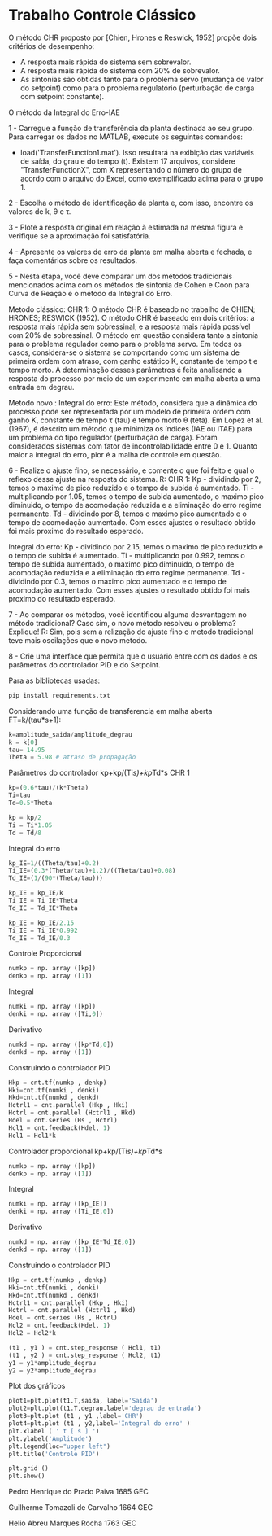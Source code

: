 # Trabalho Controle Clássico

O método CHR proposto por [Chien, Hrones e Reswick, 1952] propõe dois critérios de desempenho:

- A resposta mais rápida do sistema sem sobrevalor.
- A resposta mais rápida do sistema com 20% de sobrevalor.
- As sintonias são obtidas tanto para o problema servo (mudança de valor do setpoint) como para o problema regulatório (perturbação de carga com setpoint constante).

O método da Integral do Erro-IAE 

1 - Carregue a função de transferência da planta destinada ao seu grupo. Para carregar os dados no MATLAB, execute os seguintes comandos:

- load('TransferFunction1.mat'). Isso resultará na exibição das variáveis de saída, do grau e do tempo (t). Existem 17 arquivos, considere "TransferFunctionX", com X representando o número do grupo de acordo com o arquivo do Excel, como exemplificado acima para o grupo 1.

2 - Escolha o método de identificação da planta e, com isso, encontre os valores de k, θ e τ.

3 - Plote a resposta original em relação à estimada na mesma figura e verifique se a aproximação foi satisfatória.

4 - Apresente os valores de erro da planta em malha aberta e fechada, e faça comentários sobre os resultados.

5 - Nesta etapa, você deve comparar um dos métodos tradicionais mencionados acima com os métodos de sintonia de Cohen e Coon para Curva de Reação e o método da Integral do Erro.

Metodo clássico: CHR 1: O método CHR é baseado no trabalho de CHIEN; HRONES; RESWICK (1952). O método CHR é baseado em dois critérios: a resposta mais rápida sem sobressinal; e a resposta mais rápida possível com 20% de sobressinal. O método em questão considera tanto a sintonia para o problema regulador como para o problema servo. Em todos os casos, considera-se o sistema se comportando como um sistema de primeira ordem com atraso, com ganho estático K, constante de tempo t e tempo morto. A determinação desses parâmetros é feita analisando a resposta do processo por meio de um experimento em malha aberta a uma entrada em degrau.

Metodo novo : Integral do erro: Este método, considera que a dinâmica do processo pode ser representada por um modelo de primeira ordem com ganho K, constante de tempo τ (tau) e tempo morto θ (teta). Em Lopez et al. (1967), é descrito um método que minimiza os índices (IAE ou ITAE) para um problema do tipo regulador (perturbação de carga). Foram considerados sistemas com fator de incontrolabilidade entre 0 e 1. Quanto maior a integral do erro, pior é a malha de controle em questão. 

6 - Realize o ajuste fino, se necessário, e comente o que foi feito e qual o reflexo desse ajuste na resposta do sistema.
R: CHR 1:
Kp - dividindo por 2, temos o maximo de pico reduzido e o tempo de subida é aumentado.
Ti - multiplicando por 1.05, temos o tempo de subida aumentado, o maximo pico diminuido, o tempo de acomodação reduzida e a eliminação do erro regime permanente.
Td - dividindo por 8, temos o maximo pico aumentado e o tempo de acomodação aumentado.
Com esses ajustes o resultado obtido foi mais proximo do resultado esperado.

Integral do erro:
Kp - dividindo por 2.15, temos o maximo de pico reduzido e o tempo de subida é aumentado.
Ti - multiplicando por 0.992, temos o tempo de subida aumentado, o maximo pico diminuido, o tempo de acomodação reduzida e a eliminação do erro regime permanente.
Td - dividindo por 0.3, temos o maximo pico aumentado e o tempo de acomodação aumentado.
Com esses ajustes o resultado obtido foi mais proximo do resultado esperado.

7 - Ao comparar os métodos, você identificou alguma desvantagem no método tradicional? Caso sim, o novo método resolveu o problema? Explique!
R: Sim, pois sem a relização do ajuste fino o metodo tradicional teve mais oscilações que o novo metodo.

8 - Crie uma interface que permita que o usuário entre com os dados e os parâmetros do controlador PID e do Setpoint.

Para as bibliotecas usadas:

```python
pip install requirements.txt
```

Considerando uma função de transferencia em malha aberta FT=k/(tau*s+1):
```python
k=amplitude_saida/amplitude_degrau
k = k[0]
tau= 14.95
Theta = 5.98 # atraso de propagação
```

Parâmetros do controlador kp+kp/(Ti*s)+kp*Td*s
CHR 1
```python
kp=(0.6*tau)/(k*Theta)
Ti=tau
Td=0.5*Theta

kp = kp/2
Ti = Ti*1.05
Td = Td/8
```

Integral do erro
```python
kp_IE=1/((Theta/tau)+0.2)
Ti_IE=(0.3*(Theta/tau)+1.2)/((Theta/tau)+0.08)
Td_IE=(1/(90*(Theta/tau)))

kp_IE = kp_IE/k
Ti_IE = Ti_IE*Theta
Td_IE = Td_IE*Theta

kp_IE = kp_IE/2.15
Ti_IE = Ti_IE*0.992
Td_IE = Td_IE/0.3
```

Controle Proporcional
```python
numkp = np. array ([kp])
denkp = np. array ([1])
```
Integral
```python
numki = np. array ([kp])
denki = np. array ([Ti,0])
```
Derivativo
```python
numkd = np. array ([kp*Td,0])
denkd = np. array ([1])
```
Construindo o controlador PID
```python
Hkp = cnt.tf(numkp , denkp)
Hki=cnt.tf(numki , denki)
Hkd=cnt.tf(numkd , denkd)
Hctrl1 = cnt.parallel (Hkp , Hki)
Hctrl = cnt.parallel (Hctrl1 , Hkd)
Hdel = cnt.series (Hs , Hctrl)
Hcl1 = cnt.feedback(Hdel, 1)
Hcl1 = Hcl1*k
```

Controlador proporcional kp+kp/(Ti*s)+kp*Td*s
```python
numkp = np. array ([kp])
denkp = np. array ([1])
```
Integral
```python
numki = np. array ([kp_IE])
denki = np. array ([Ti_IE,0])
```
Derivativo
```python
numkd = np. array ([kp_IE*Td_IE,0])
denkd = np. array ([1])
```
Construindo o controlador PID
```python
Hkp = cnt.tf(numkp , denkp)
Hki=cnt.tf(numki , denki)
Hkd=cnt.tf(numkd , denkd)
Hctrl1 = cnt.parallel (Hkp , Hki)
Hctrl = cnt.parallel (Hctrl1 , Hkd)
Hdel = cnt.series (Hs , Hctrl)
Hcl2 = cnt.feedback(Hdel, 1)
Hcl2 = Hcl2*k

(t1 , y1 ) = cnt.step_response ( Hcl1, t1)
(t1 , y2 ) = cnt.step_response ( Hcl2, t1)
y1 = y1*amplitude_degrau
y2 = y2*amplitude_degrau
```

Plot dos gráficos
```python
plot1=plt.plot(t1.T,saida, label='Saída')
plot2=plt.plot(t1.T,degrau,label='degrau de entrada')
plot3=plt.plot (t1 , y1 ,label='CHR')
plot4=plt.plot (t1 , y2,label='Integral do erro' )
plt.xlabel ( ' t [ s ] ')
plt.ylabel('Amplitude')
plt.legend(loc="upper left")
plt.title('Controle PID')

plt.grid ()
plt.show()
```

Pedro Henrique do Prado Paiva 1685 GEC

Guilherme Tomazoli de Carvalho 1664 GEC

Helio Abreu Marques Rocha 1763 GEC
